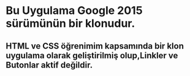 # Bu Uygulama Google 2015 sürümünün bir klonudur.

## HTML ve CSS öğrenimim kapsamında bir klon uygulama olarak geliştirilmiş olup,Linkler ve Butonlar aktif değildir.
